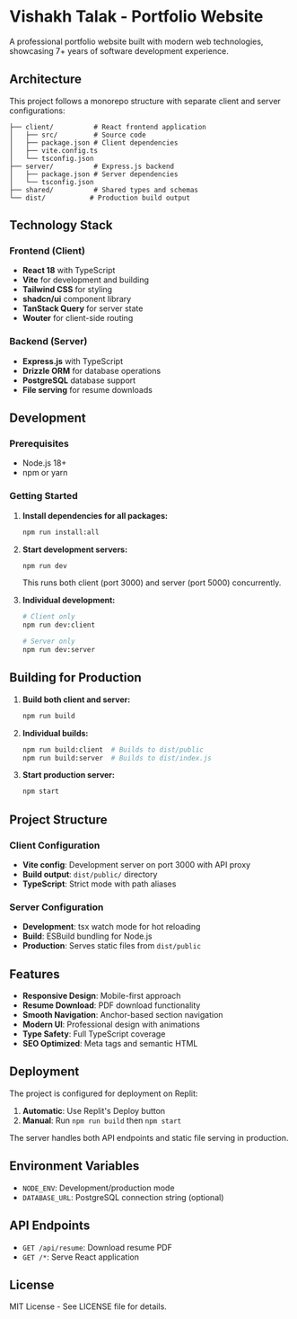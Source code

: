 # Vishakh Talak - Portfolio Website

A professional portfolio website built with modern web technologies, showcasing 7+ years of software development experience.

## Architecture

This project follows a monorepo structure with separate client and server configurations:

```
├── client/          # React frontend application
│   ├── src/         # Source code
│   ├── package.json # Client dependencies
│   ├── vite.config.ts
│   └── tsconfig.json
├── server/          # Express.js backend
│   ├── package.json # Server dependencies
│   └── tsconfig.json
├── shared/          # Shared types and schemas
└── dist/           # Production build output
```

## Technology Stack

### Frontend (Client)
- **React 18** with TypeScript
- **Vite** for development and building
- **Tailwind CSS** for styling
- **shadcn/ui** component library
- **TanStack Query** for server state
- **Wouter** for client-side routing

### Backend (Server)
- **Express.js** with TypeScript
- **Drizzle ORM** for database operations
- **PostgreSQL** database support
- **File serving** for resume downloads

## Development

### Prerequisites
- Node.js 18+
- npm or yarn

### Getting Started

1. **Install dependencies for all packages:**
   ```bash
   npm run install:all
   ```

2. **Start development servers:**
   ```bash
   npm run dev
   ```
   This runs both client (port 3000) and server (port 5000) concurrently.

3. **Individual development:**
   ```bash
   # Client only
   npm run dev:client
   
   # Server only  
   npm run dev:server
   ```

## Building for Production

1. **Build both client and server:**
   ```bash
   npm run build
   ```

2. **Individual builds:**
   ```bash
   npm run build:client  # Builds to dist/public
   npm run build:server  # Builds to dist/index.js
   ```

3. **Start production server:**
   ```bash
   npm start
   ```

## Project Structure

### Client Configuration
- **Vite config**: Development server on port 3000 with API proxy
- **Build output**: `dist/public/` directory
- **TypeScript**: Strict mode with path aliases

### Server Configuration  
- **Development**: tsx watch mode for hot reloading
- **Build**: ESBuild bundling for Node.js
- **Production**: Serves static files from `dist/public`

## Features

- **Responsive Design**: Mobile-first approach
- **Resume Download**: PDF download functionality
- **Smooth Navigation**: Anchor-based section navigation
- **Modern UI**: Professional design with animations
- **Type Safety**: Full TypeScript coverage
- **SEO Optimized**: Meta tags and semantic HTML

## Deployment

The project is configured for deployment on Replit:

1. **Automatic**: Use Replit's Deploy button
2. **Manual**: Run `npm run build` then `npm start`

The server handles both API endpoints and static file serving in production.

## Environment Variables

- `NODE_ENV`: Development/production mode
- `DATABASE_URL`: PostgreSQL connection string (optional)

## API Endpoints

- `GET /api/resume`: Download resume PDF
- `GET /*`: Serve React application

## License

MIT License - See LICENSE file for details.